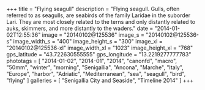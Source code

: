 +++
title = "Flying seagull"
description = "Flying seagull. Gulls, often referred to as seagulls, are seabirds of the family Laridae in the suborder Lari. They are most closely related to the terns and only distantly related to auks, skimmers, and more distantly to the waders."
date = "2014-01-02T12:55:36"
image = "20140102@125536"
image_s = "20140102@125536-s"
image_width_s = "400"
image_height_s = "300"
image_xl = "20140102@125536-xl"
image_width_xl = "1023"
image_height_xl = "768"
gps_latitude = "43.722630555555"
gps_longitude = "13.2219277777783"
phototags = [ "2014-01-02", "2014-01", "2014", "canonfd", "macro", "50mm", "winter", "morning", "Senigallia", "Ancona", "Marche", "Italy", "Europe", "harbor", "Adriatic", "Mediterranean", "sea", "seagull", "bird", "flying" ]
galleries = [ "Senigallia City and Seaside", "Timeline 2014" ]
+++
